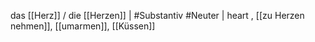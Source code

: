 das [[Herz]] / die [[Herzen]] | #Substantiv #Neuter | heart
, [[zu Herzen nehmen]], [[umarmen]], [[Küssen]]